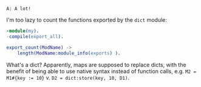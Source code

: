 ```A: A lot!```  

I'm too lazy to count the functions exported by the `dict` module:

```erlang
-module(my).
-compile(export_all).

export_count(ModName) ->
    length(ModName:module_info(exports) ).

```

What's a dict?  Apparently, maps are supposed to replace dicts, with the benefit of being able to use native syntax instead of function calls, e.g. `M2 = M1#{key := 10}` v. `D2 = dict:store(key, 10, D1)`.
